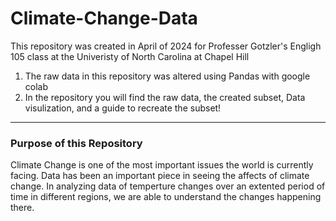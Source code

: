 # Climate-Change-Data
This repository was created in April of 2024 for Professer Gotzler's Engligh 105 class at the Univeristy of North Carolina at Chapel Hill

1. The raw data in this repository was altered using Pandas with google colab
2. In the repository you will find the raw data, the created subset,  Data visulization, and a guide to recreate the subset!

---------

### Purpose of this Repository
Climate Change is one of the most important issues the world is currently facing. Data has been an important piece in seeing the affects of climate change. In analyzing data of temperture changes over an extented period of time in different regions, we are able to understand the changes happening there. 
